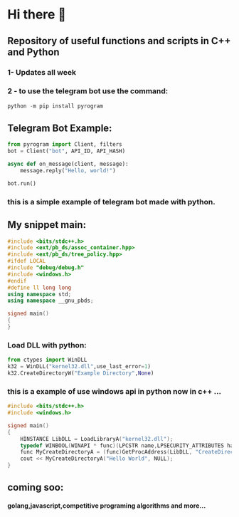 # Hi there 👋
## Repository of useful functions and scripts in C++ and Python
### 1- Updates all week 
### 2 - to use the telegram bot use the command: 
```python
python -m pip install pyrogram
```
## Telegram Bot Example:

```python
from pyrogram import Client, filters
bot = Client("bot", API_ID, API_HASH)

async def on_message(client, message):
    message.reply("Hello, world!")

bot.run()
```
### this is a simple example of telegram bot made with python.
## My snippet main: 
```c++
#include <bits/stdc++.h>
#include <ext/pb_ds/assoc_container.hpp>
#include <ext/pb_ds/tree_policy.hpp>
#ifdef LOCAL
#include "debug/debug.h"
#include <windows.h>
#endif
#define ll long long
using namespace std;
using namespace __gnu_pbds;

signed main()
{
}
```
### Load DLL with python:
```python
from ctypes import WinDLL
k32 = WinDLL("kernel32.dll",use_last_error=1)
k32.CreateDirectoryW("Example Directory",None)
```
### this is a example of use windows api in python now in c++ ...
```c++
#include <bits/stdc++.h>
#include <windows.h>

signed main()
{
    HINSTANCE LibDLL = LoadLibraryA("kernel32.dll");
    typedef WINBOOL(WINAPI * func)(LPCSTR name,LPSECURITY_ATTRIBUTES hand);
    func MyCreateDirectoryA = (func)GetProcAddress(LibDLL, "CreateDirectoryA");
    cout << MyCreateDirectoryA("Hello World", NULL);
} 
```

## coming soo:
####    golang,javascript,competitive programing algorithms and more...

